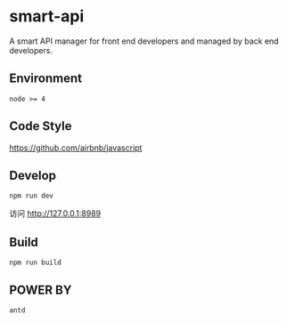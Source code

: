 # smart-api
A smart API manager for front end developers and managed by back end developers.


## Environment

```
node >= 4
```

## Code Style

https://github.com/airbnb/javascript

## Develop

```
npm run dev
```

访问 http://127.0.0.1:8989

## Build

```
npm run build
```

## POWER BY

```
antd
```